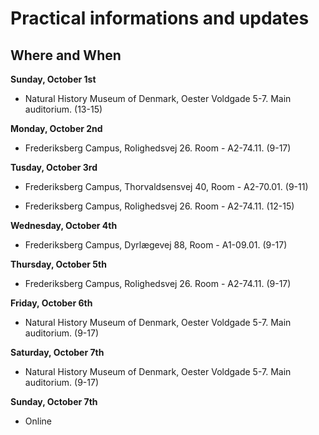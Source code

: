 # Practical informations and updates

#### 



## Where and When
**Sunday, October 1st**

- Natural History Museum of Denmark, Oester Voldgade 5-7. Main auditorium. (13-15)


**Monday, October 2nd**

- Frederiksberg Campus, Rolighedsvej 26. Room - A2-74.11. (9-17)


**Tusday, October 3rd**

- Frederiksberg Campus, Thorvaldsensvej 40, Room - A2-70.01. (9-11)
  
- Frederiksberg Campus, Rolighedsvej 26. Room - A2-74.11. (12-15)


**Wednesday, October 4th**

- Frederiksberg Campus, Dyrlægevej 88, 	Room - A1-09.01. (9-17)


**Thursday, October 5th**

- Frederiksberg Campus, Rolighedsvej 26. Room - A2-74.11. (9-17)


**Friday, October 6th**

- Natural History Museum of Denmark, Oester Voldgade 5-7. Main auditorium. (9-17)


**Saturday, October 7th**

- Natural History Museum of Denmark, Oester Voldgade 5-7. Main auditorium. (9-17)


**Sunday, October 7th**
- Online 
  
